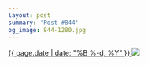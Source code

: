 ```yaml
---
layout: post
summary: 'Post #844'
og_image: 844-1280.jpg
---
```


<p>
 <time>
  <a href="/844">
   {{ page.date | date: "%B %-d, %Y" }}
  </a>
 </time>
 <a href="/844">
  <img sizes="(min-width: 700px) 50vw, calc(100vw - 2rem)" src="{{ site.assets_url }}/844-640.jpg" srcset="{{ site.assets_url }}/844-320.jpg 320w, {{ site.assets_url }}/844-640.jpg 640w, {{ site.assets_url }}/844-960.jpg 960w, {{ site.assets_url }}/844-1280.jpg 1280w"/>
 </a>
</p>
